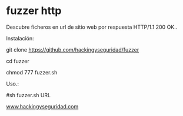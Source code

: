 # fuzzer http

Descubre ficheros en  url de sitio web por respuesta HTTP/1.1 200 OK..

Instalación:

git clone https://github.com/hackingyseguridad/fuzzer

cd fuzzer

chmod 777 fuzzer.sh


Uso.: 

#sh fuzzer.sh URL


www.hackingyseguridad.com
